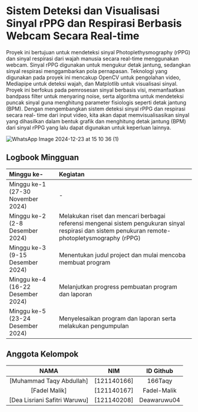 # Sistem Deteksi dan Visualisasi Sinyal rPPG dan Respirasi Berbasis Webcam Secara Real-time
Proyek ini bertujuan untuk mendeteksi sinyal Photoplethysmography (rPPG) dan sinyal respirasi dari
wajah manusia secara real-time menggunakan webcam. Sinyal rPPG digunakan untuk mengukur detak
jantung, sedangkan sinyal respirasi menggambarkan pola pernapasan. Teknologi yang digunakan pada
proyek ini mencakup OpenCV untuk pengolahan video, Mediapipe untuk deteksi wajah, dan Matplotlib
untuk visualisasi sinyal. Proyek ini berfokus pada pemrosesan sinyal berbasis visi, memanfaatkan
bandpass filter untuk menyaring noise, serta algoritma untuk mendeteksi puncak sinyal guna menghitung
parameter fisiologis seperti detak jantung (BPM).
Dengan mengembangkan sistem deteksi sinyal rPPG dan respirasi secara real-
time dari input video, kita akan dapat memvisualisasikan sinyal yang dihasilkan dalam bentuk grafik dan
menghitung detak jantung (BPM) dari sinyal rPPG yang lalu dapat digunakan untuk keperluan lainnya.

![WhatsApp Image 2024-12-23 at 15 10 36 (1)](https://github.com/user-attachments/assets/d782b979-5266-4699-bbd3-40312333ff72)

## Logbook Mingguan
Minggu ke-                            | Kegiatan
:-------------------------------      | :-------------
Minggu ke-1 (27-30 November 2024)     | -
Minggu ke-2 (2-8 Desember 2024)       | Melakukan riset dan mencari berbagai referensi mengenai sistem pengukuran sinyal respirasi dan sistem penukuran remote-photopletysmography (rPPG)
Minggu ke-3 (9-15 Desember 2024)      | Menentukan judul project dan mulai mencoba membuat program
Minggu ke-4 (16-22 Desember 2024)     | Melanjutkan progress pembuatan program dan laporan
Minggu ke-5 (23-24 Desember 2024)     | Menyelesaikan program dan laporan serta melakukan pengumpulan


## Anggota Kelompok
NAMA                             | NIM             | ID Github
:------------------------------: | :-------------: | :---------------:
[Muhammad Taqy Abdullah]         | [121140166]     | 166Taqy
[Fadel Malik]                    | [121140167]     | Fadel-Malik
[Dea Lisriani Safitri Waruwu]    | [121140208]     | Deawaruwu04
